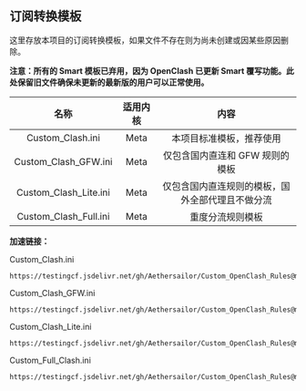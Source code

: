 ## 订阅转换模板  
这里存放本项目的订阅转换模板，如果文件不存在则为尚未创建或因某些原因删除。  

**注意：所有的 Smart 模板已弃用，因为 OpenClash 已更新 Smart 覆写功能。此处保留旧文件确保未更新的最新版的用户可以正常使用。**
  
| 名称 | 适用内核 | 内容 | 
|:-:|:-:|:-:|
| Custom_Clash.ini | Meta | 本项目标准模板，推荐使用 |
| Custom_Clash_GFW.ini | Meta | 仅包含国内直连和 GFW 规则的模板 |
| Custom_Clash_Lite.ini | Meta | 仅包含国内直连规则的模板，国外全部代理且不做分流 |
| Custom_Clash_Full.ini | Meta | 重度分流规则模板 |


**加速链接：**

Custom_Clash.ini
```
https://testingcf.jsdelivr.net/gh/Aethersailor/Custom_OpenClash_Rules@main/cfg/Custom_Clash.ini
```

Custom_Clash_GFW.ini
```
https://testingcf.jsdelivr.net/gh/Aethersailor/Custom_OpenClash_Rules@main/cfg/Custom_Clash_GFW.ini
```

Custom_Clash_Lite.ini
```
https://testingcf.jsdelivr.net/gh/Aethersailor/Custom_OpenClash_Rules@main/cfg/Custom_Clash_Lite.ini
```

Custom_Full_Clash.ini
```
https://testingcf.jsdelivr.net/gh/Aethersailor/Custom_OpenClash_Rules@main/cfg/Custom_Clash_Full.ini
```

